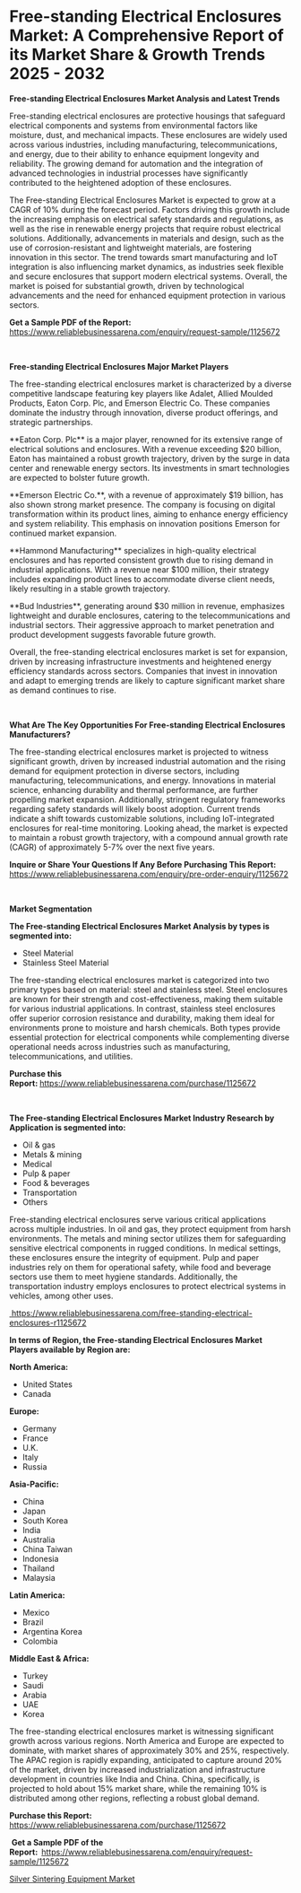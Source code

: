 <p><h1>Free-standing Electrical Enclosures Market: A Comprehensive Report of its Market Share & Growth Trends 2025 - 2032</h1></p><p><strong>Free-standing Electrical Enclosures Market Analysis and Latest Trends</strong></p>
<p><p>Free-standing electrical enclosures are protective housings that safeguard electrical components and systems from environmental factors like moisture, dust, and mechanical impacts. These enclosures are widely used across various industries, including manufacturing, telecommunications, and energy, due to their ability to enhance equipment longevity and reliability. The growing demand for automation and the integration of advanced technologies in industrial processes have significantly contributed to the heightened adoption of these enclosures.</p><p>The Free-standing Electrical Enclosures Market is expected to grow at a CAGR of 10% during the forecast period. Factors driving this growth include the increasing emphasis on electrical safety standards and regulations, as well as the rise in renewable energy projects that require robust electrical solutions. Additionally, advancements in materials and design, such as the use of corrosion-resistant and lightweight materials, are fostering innovation in this sector. The trend towards smart manufacturing and IoT integration is also influencing market dynamics, as industries seek flexible and secure enclosures that support modern electrical systems. Overall, the market is poised for substantial growth, driven by technological advancements and the need for enhanced equipment protection in various sectors.</p></p>
<p><strong>Get a Sample PDF of the Report:&nbsp;</strong> <a href="https://www.reliablebusinessarena.com/enquiry/request-sample/1125672?utm_campaign=2116&utm_medium=2&utm_source=Github&utm_content=ia&utm_term=24022025&utm_id=free-standing-electrical-enclosures">https://www.reliablebusinessarena.com/enquiry/request-sample/1125672</a></p>
<p>&nbsp;</p>
<p><strong>Free-standing Electrical Enclosures Major Market Players</strong></p>
<p><p>The free-standing electrical enclosures market is characterized by a diverse competitive landscape featuring key players like Adalet, Allied Moulded Products, Eaton Corp. Plc, and Emerson Electric Co. These companies dominate the industry through innovation, diverse product offerings, and strategic partnerships.</p><p>**Eaton Corp. Plc** is a major player, renowned for its extensive range of electrical solutions and enclosures. With a revenue exceeding $20 billion, Eaton has maintained a robust growth trajectory, driven by the surge in data center and renewable energy sectors. Its investments in smart technologies are expected to bolster future growth.</p><p>**Emerson Electric Co.**, with a revenue of approximately $19 billion, has also shown strong market presence. The company is focusing on digital transformation within its product lines, aiming to enhance energy efficiency and system reliability. This emphasis on innovation positions Emerson for continued market expansion.</p><p>**Hammond Manufacturing** specializes in high-quality electrical enclosures and has reported consistent growth due to rising demand in industrial applications. With a revenue near $100 million, their strategy includes expanding product lines to accommodate diverse client needs, likely resulting in a stable growth trajectory.</p><p>**Bud Industries**, generating around $30 million in revenue, emphasizes lightweight and durable enclosures, catering to the telecommunications and industrial sectors. Their aggressive approach to market penetration and product development suggests favorable future growth.</p><p>Overall, the free-standing electrical enclosures market is set for expansion, driven by increasing infrastructure investments and heightened energy efficiency standards across sectors. Companies that invest in innovation and adapt to emerging trends are likely to capture significant market share as demand continues to rise.</p></p>
<p>&nbsp;</p>
<p><strong>What Are The Key Opportunities For Free-standing Electrical Enclosures Manufacturers?</strong></p>
<p><p>The free-standing electrical enclosures market is projected to witness significant growth, driven by increased industrial automation and the rising demand for equipment protection in diverse sectors, including manufacturing, telecommunications, and energy. Innovations in material science, enhancing durability and thermal performance, are further propelling market expansion. Additionally, stringent regulatory frameworks regarding safety standards will likely boost adoption. Current trends indicate a shift towards customizable solutions, including IoT-integrated enclosures for real-time monitoring. Looking ahead, the market is expected to maintain a robust growth trajectory, with a compound annual growth rate (CAGR) of approximately 5-7% over the next five years.</p></p>
<p><strong>Inquire or Share Your Questions If Any Before Purchasing This Report:</strong> <a href="https://www.reliablebusinessarena.com/enquiry/pre-order-enquiry/1125672?utm_campaign=2116&utm_medium=2&utm_source=Github&utm_content=ia&utm_term=24022025&utm_id=free-standing-electrical-enclosures">https://www.reliablebusinessarena.com/enquiry/pre-order-enquiry/1125672</a></p>
<p>&nbsp;</p>
<p><strong>Market Segmentation</strong></p>
<p><strong>The Free-standing Electrical Enclosures Market Analysis by types is segmented into:</strong></p>
<p><ul><li>Steel Material</li><li>Stainless Steel Material</li></ul></p>
<p><p>The free-standing electrical enclosures market is categorized into two primary types based on material: steel and stainless steel. Steel enclosures are known for their strength and cost-effectiveness, making them suitable for various industrial applications. In contrast, stainless steel enclosures offer superior corrosion resistance and durability, making them ideal for environments prone to moisture and harsh chemicals. Both types provide essential protection for electrical components while complementing diverse operational needs across industries such as manufacturing, telecommunications, and utilities.</p></p>
<p><strong>Purchase this Report:&nbsp;</strong><a href="https://www.reliablebusinessarena.com/purchase/1125672?utm_campaign=2116&utm_medium=2&utm_source=Github&utm_content=ia&utm_term=24022025&utm_id=free-standing-electrical-enclosures">https://www.reliablebusinessarena.com/purchase/1125672</a></p>
<p>&nbsp;</p>
<p><strong>The Free-standing Electrical Enclosures Market Industry Research by Application is segmented into:</strong></p>
<p><ul><li>Oil & gas</li><li>Metals & mining</li><li>Medical</li><li>Pulp & paper</li><li>Food & beverages</li><li>Transportation</li><li>Others</li></ul></p>
<p><p>Free-standing electrical enclosures serve various critical applications across multiple industries. In oil and gas, they protect equipment from harsh environments. The metals and mining sector utilizes them for safeguarding sensitive electrical components in rugged conditions. In medical settings, these enclosures ensure the integrity of equipment. Pulp and paper industries rely on them for operational safety, while food and beverage sectors use them to meet hygiene standards. Additionally, the transportation industry employs enclosures to protect electrical systems in vehicles, among other uses.</p></p>
<p><a href="https://www.reliablebusinessarena.com/free-standing-electrical-enclosures-r1125672?utm_campaign=2116&utm_medium=2&utm_source=Github&utm_content=ia&utm_term=24022025&utm_id=free-standing-electrical-enclosures">&nbsp;https://www.reliablebusinessarena.com/free-standing-electrical-enclosures-r1125672</a></p>
<p><strong>In terms of Region, the Free-standing Electrical Enclosures Market Players available by Region are:</strong></p>
<p>
    <p> <strong> North America: </strong>
        <ul>
            <li>United States</li>
            <li>Canada</li>
        </ul>
        </p> 
    <p> <strong> Europe: </strong>
        <ul>
            <li>Germany</li>
            <li>France</li>
            <li>U.K.</li>
            <li>Italy</li>
            <li>Russia</li>
        </ul>
        </p> 
    <p> <strong> Asia-Pacific: </strong>
        <ul>
            <li>China</li>
            <li>Japan</li>
            <li>South Korea</li>
            <li>India</li>
            <li>Australia</li>
            <li>China Taiwan</li>
            <li>Indonesia</li>
            <li>Thailand</li>
            <li>Malaysia</li>
        </ul>
        </p> 
    <p> <strong> Latin America: </strong>
        <ul>
            <li>Mexico</li>
            <li>Brazil</li>
            <li>Argentina Korea</li>
            <li>Colombia</li>
        </ul>
        </p> 
    <p> <strong> Middle East & Africa: </strong>
        <ul>
            <li>Turkey</li>
            <li>Saudi</li>
            <li>Arabia</li>
            <li>UAE</li>
            <li>Korea</li>
        </ul>
    </p>
    </p>
<p><p>The free-standing electrical enclosures market is witnessing significant growth across various regions. North America and Europe are expected to dominate, with market shares of approximately 30% and 25%, respectively. The APAC region is rapidly expanding, anticipated to capture around 20% of the market, driven by increased industrialization and infrastructure development in countries like India and China. China, specifically, is projected to hold about 15% market share, while the remaining 10% is distributed among other regions, reflecting a robust global demand.</p></p>
<p><strong>Purchase this Report: </strong><a href="https://www.reliablebusinessarena.com/purchase/1125672?utm_campaign=2116&utm_medium=2&utm_source=Github&utm_content=ia&utm_term=24022025&utm_id=free-standing-electrical-enclosures">https://www.reliablebusinessarena.com/purchase/1125672</a></p>
<p>&nbsp;<strong>Get a Sample PDF of the Report:&nbsp;&nbsp;</strong><a href="https://www.reliablebusinessarena.com/enquiry/request-sample/1125672?utm_campaign=2116&utm_medium=2&utm_source=Github&utm_content=ia&utm_term=24022025&utm_id=free-standing-electrical-enclosures">https://www.reliablebusinessarena.com/enquiry/request-sample/1125672</a></p>
<p><strong></strong></p>
<p><p><a href="https://github.com/luckyshygirl/Market-Research-Report-List-7/blob/main/silver-sintering-equipment-market.md?utm_campaign=2116&utm_medium=2&utm_source=Github&utm_content=ia&utm_term=24022025&utm_id=free-standing-electrical-enclosures">Silver Sintering Equipment Market</a></p></p>